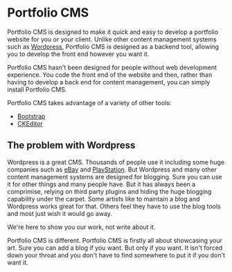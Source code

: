 # Portfolio CMS
Portfolio CMS is designed to make it quick and easy to develop a portfolio website for you or your client. Unlike other content management systems such as [Wordpress](http://wordpress.org/), Portfolio CMS is designed as a backend tool, allowing you to develop the front end however you want it.

Portfolio CMS hasn't been designed for people without web development experience. You code the front end of the website and then, rather than having to develop a back end for content management, you can simply install Portfolio CMS.

Portfolio CMS takes advantage of a variety of other tools:
* [Bootstrap](http://getbootstrap.com/)
* [CKEditor](http://ckeditor.com/)

## The problem with Wordpress
Wordpress is a great CMS. Thousands of people use it including some huge companies such as [eBay](https://www.ebayinc.com/stories/news/) and [PlayStation](http://blog.us.playstation.com/). But Wordpress and many other content management systems are designed for blogging. Sure you can use it for other things and many people have. But it has always been a comprimise, relying on third party plugins and hiding the huge blogging capability under the carpet. Some artists like to maintain a blog and Wordpress works great for that. Others feel they have to use the blog tools and most just wish it would go away.

We're here to show you our work, not write about it.

Portfolio CMS is different. Portfolio CMS is firstly all about showcasing your art. Sure you can add a blog if you want. But only if you want. It isn't forced down your throat and you don't have to find somewhere to put it if you don't want it.
